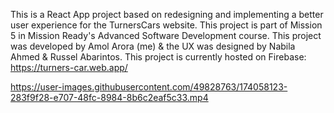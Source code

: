 This is a React App project based on redesigning and implementing a better user experience for the TurnersCars website. This project is part of Mission 5 in Mission Ready's Advanced Software Development course. This project was developed by Amol Arora (me) & the UX was designed by Nabila Ahmed & Russel Abarintos. This project is currently hosted on Firebase: https://turners-car.web.app/



https://user-images.githubusercontent.com/49828763/174058123-283f9f28-e707-48fc-8984-8b6c2eaf5c33.mp4

